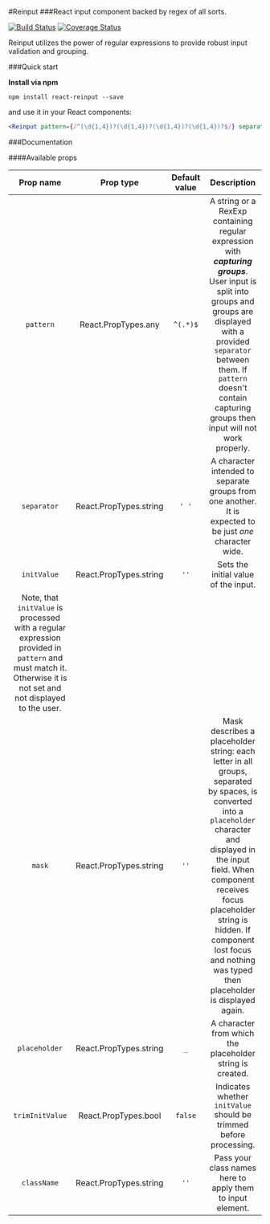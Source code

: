 #Reinput
###React input component backed by regex of all sorts.

[![Build Status](https://travis-ci.org/d3m1urg/react-reinput.svg?branch=dev)](https://travis-ci.org/d3m1urg/react-reinput)
[![Coverage Status](https://coveralls.io/repos/github/d3m1urg/react-reinput/badge.svg?branch=dev)](https://coveralls.io/github/d3m1urg/react-reinput?branch=dev)

Reinput utilizes the power of regular expressions to provide robust input validation and grouping.

###Quick start

**Install via npm**

```
npm install react-reinput --save
```

and use it in your React components:

```jsx
<Reinput pattern={/^(\d{1,4})?(\d{1,4})?(\d{1,4})?(\d{1,4})?$/} separator=" " />
```

###Documentation

####Available props

| Prop name | Prop type | Default value | Description |
|  :---:    | :---:     | :---:         | :---:       |
| `pattern` | React.PropTypes.any | `^(.*)$` | A string or a RexExp containing regular expression with **_capturing groups_**. User input is split into groups and groups are displayed with a provided `separator` between them. If `pattern` doesn't contain capturing groups then input will not work properly. |
| `separator` | React.PropTypes.string | `' '` | A character intended to separate groups from one another. It is expected to be just *one* character wide. |
| `initValue` | React.PropTypes.string | `''` | Sets the initial value of the input.
Note, that `initValue` is processed with a regular expression provided in `pattern` and must match it. Otherwise it is not set and not displayed to the user.|
| `mask` | React.PropTypes.string | `''` | Mask describes a placeholder string: each letter in all groups, separated by spaces, is converted into a `placeholder` character and displayed in the input field. When component receives focus placeholder string is hidden. If component lost focus and nothing was typed then placeholder is displayed again. |
| `placeholder` | React.PropTypes.string | `_` | A character from which the placeholder string is created. |
| `trimInitValue` | React.PropTypes.bool | `false` | Indicates whether `initValue` should be trimmed before processing. |
| `className` | React.PropTypes.string | `''` | Pass your class names here to apply them to input element. |

